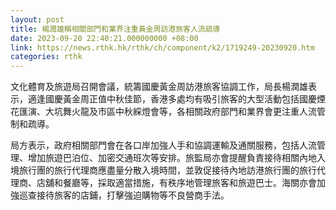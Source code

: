 ```yaml
---
layout: post
title: 楊潤雄稱相關部門和業界注重黃金周訪港旅客人流疏導
date: 2023-09-20 22:40:21.000000000 +08:00
link: https://news.rthk.hk/rthk/ch/component/k2/1719249-20230920.htm
categories: rthk
---
```


文化體育及旅遊局召開會議，統籌國慶黃金周訪港旅客協調工作，局長楊潤雄表示，適逢國慶黃金周正值中秋佳節，香港多處均有吸引旅客的大型活動包括國慶煙花匯演、大坑舞火龍及市區中秋綵燈會等，各相關政府部門和業界會更注重人流管制和疏導。

局方表示，政府相關部門會在各口岸加強人手和協調運輸及通關服務，包括人流管理、增加旅遊巴泊位、加密交通班次等安排。旅監局亦會提醒負責接待相關內地入境旅行團的旅行代理商應盡量分散入境時間，並敦促接待內地訪港旅行團的旅行代理商、店舖和餐廳等，採取適當措施，有秩序地管理旅客和旅遊巴士。海關亦會加強巡查接待旅客的店鋪，打擊強迫購物等不良營商手法。
